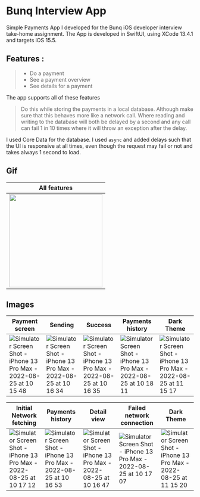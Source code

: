 # Bunq Interview App

Simple Payments App I developed for the Bunq iOS developer interview take-home assignment. The App is developed in SwiftUI, using XCode 13.4.1 and targets iOS 15.5.

## Features :

> - Do a payment
> - See a payment overview
> - See details for a payment

The app supports all of these features

> Do this while storing the payments in a local database. Although
make sure that this behaves more like a network call. Where reading
and writing to the database will both be delayed by a second and
any call can fail 1 in 10 times where it will throw an exception after
the delay.

I used Core Data for the database. I used `async` and added delays such that the UI is responsive at all times, even though the request may fail or not and takes always 1 second to load.

## Gif

| All features |
| --- |
| <img src="https://user-images.githubusercontent.com/29770094/186629362-fcfcb521-2d8e-4770-a1fa-3ed4997ee4f7.gif" width="250"> |

## Images

| Payment screen | Sending | Success | Payments history | Dark Theme |
| --- | --- | -- | -- |  -- |
| ![Simulator Screen Shot - iPhone 13 Pro Max - 2022-08-25 at 10 15 48](https://user-images.githubusercontent.com/29770094/186629153-2f069a33-9893-495f-af06-5e1f842d4b79.png) | ![Simulator Screen Shot - iPhone 13 Pro Max - 2022-08-25 at 10 16 34](https://user-images.githubusercontent.com/29770094/186629188-c5555b49-2058-4952-b3fa-a93c551fa644.png) | ![Simulator Screen Shot - iPhone 13 Pro Max - 2022-08-25 at 10 16 35](https://user-images.githubusercontent.com/29770094/186629195-cb669ccc-046f-4b36-840c-81fe1e2c7341.png) | ![Simulator Screen Shot - iPhone 13 Pro Max - 2022-08-25 at 10 18 11](https://user-images.githubusercontent.com/29770094/186629353-8d035881-7901-4208-b250-8a921c753532.png) | ![Simulator Screen Shot - iPhone 13 Pro Max - 2022-08-25 at 11 15 17](https://user-images.githubusercontent.com/29770094/186629356-1eddf36c-8f15-4adf-8a34-abfc7289bae0.png) |

| Initial Network fetching | Payments history | Detail view | Failed network connection | Dark Theme |
| --- | --- | -- | -- | -- |
| ![Simulator Screen Shot - iPhone 13 Pro Max - 2022-08-25 at 10 17 12](https://user-images.githubusercontent.com/29770094/186629349-df65a9b7-b387-41e6-af9c-44e79536af55.png) | ![Simulator Screen Shot - iPhone 13 Pro Max - 2022-08-25 at 10 16 53](https://user-images.githubusercontent.com/29770094/186629329-ea635d96-09b5-4409-9589-ea1fc010c78d.png) | ![Simulator Screen Shot - iPhone 13 Pro Max - 2022-08-25 at 10 16 47](https://user-images.githubusercontent.com/29770094/186629326-df7483fa-8925-4a7d-8bd2-a34274379ff9.png) | ![Simulator Screen Shot - iPhone 13 Pro Max - 2022-08-25 at 10 17 07](https://user-images.githubusercontent.com/29770094/186629335-3b7575c4-b80d-49e6-bcb9-0ae846b3a9a9.png) | ![Simulator Screen Shot - iPhone 13 Pro Max - 2022-08-25 at 11 15 20](https://user-images.githubusercontent.com/29770094/186629360-4bc9e9b1-2e0c-4806-a078-2584a2d04787.png) |
